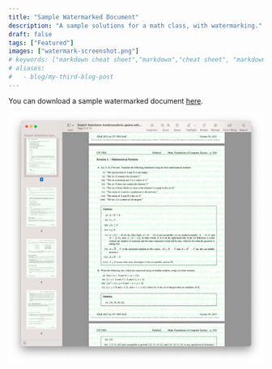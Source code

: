 ```yaml
---
title: "Sample Watermarked Document"
description: "A sample solutions for a math class, with watermarking."
draft: false
tags: ["Featured"]
images: ["watermark-screenshot.png"]
# keywords: ["markdown cheat sheet","markdown","cheat sheet", "markdown cheatsheet", "hugo markdown cheat sheet", "goldmark"]
# aliases:
#   - blog/my-third-blog-post
---
```


You can download a sample watermarked document [here](sample-watermarked-document.pdf).

![Screenshot of the sample](watermark-screenshot.png)
